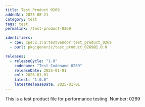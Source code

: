 ```yaml
---
title: Test Product 0269
addedAt: 2025-08-21
category: test
tags: test
permalink: /test-product-0269

identifiers:
  - cpe: cpe:2.3:a:testvendor:test_product_0269
  - purl: pkg:generic/test_product_0269@1.0.0

releases:
  - releaseCycle: "1.0"
    codename: "Test Codename 0269"
    releaseDate: 2025-01-01
    eol: 2026-01-01
    latest: "1.0.0"
    latestReleaseDate: 2025-01-01
---
```


This is a test product file for performance testing. Number: 0269

